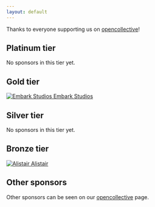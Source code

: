 ```yaml
---
layout: default
---
```


<p class="thanks-sponsors">Thanks to everyone supporting us on <a href="https://opencollective.com/gtk-rs">opencollective</a>!</p>

## Platinum tier

No sponsors in this tier yet.

## Gold tier

<div class="sponsor-tiers">
    <a href="https://www.embark-studios.com/">
        <img alt="Embark Studios" src="/images/embark.png">
        Embark Studios
    </a>
</div>

## Silver tier

No sponsors in this tier yet.

## Bronze tier

<div class="sponsor-tiers">
    <a href="https://opencollective.com/alistair">
        <img alt="Alistair" src="/images/alistair.png">
        Alistair
    </a>
</div>

## Other sponsors

Other sponsors can be seen on our [opencollective][opencollective] page.

[opencollective]: https://opencollective.com/gtk-rs
